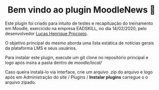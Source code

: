 <h1 align="center">Bem vindo ao plugin MoodleNews 👋</h1>

<p>
Este plugin foi criado para intuito de testes e recapituação do treinamento em Moodle, exercicido na empresa EADSKILL, no dia 14/02/2020, pelo desenvolvedor <a href="https://github.com/LucasProcopio">Lucas Henrique Procopio</a>.
</p>

<p>O objetivo principal do mesmo aborda uma lista estática de notícias gerais da plataforma LMS e seus usuários.</p>

<p>Para instalar este plugin, execute um git clone no repositório principal e logo após insira a pasta dentro de 
<em>moodle/local/</em></p>

<p>Caso queira instalá-lo via interface, crie um arquivo .zip do arquivo e logo após em Administração do site / Plugins / <strong>Instalar plugins</strong> carregue o o arquivo zipado.</p>

